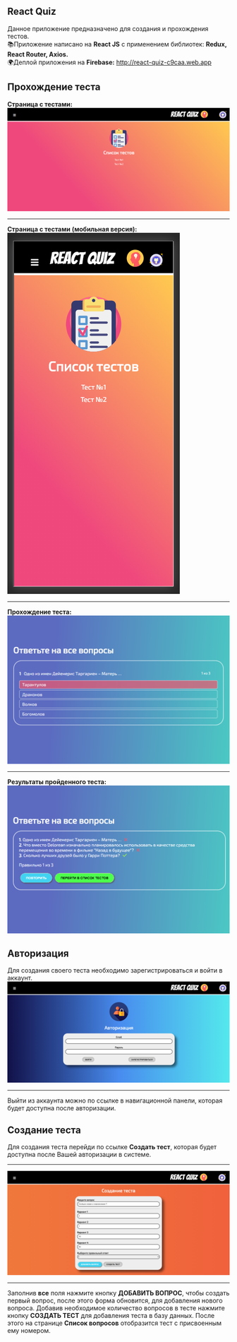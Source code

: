 ## React Quiz
  Данное приложение предназначено для создания и прохождения тестов.  
  📚Приложение написано на **React JS** с применением библиотек: **Redux, React Router, Axios.**  
  🌍Деплой приложения на **Firebase:** <http://react-quiz-c9caa.web.app>
 
## Прохождение теста
  **Страница с тестами:**
  ![Image alt](https://github.com/6aldej/ImagesForProjects/blob/master/react-quiz/QuizList.png)
  ***
  **Страница с тестами (мобильная версия):**  
  ![Image alt](https://github.com/6aldej/ImagesForProjects/blob/master/react-quiz/QuizListMobile.png)
  ***
  **Прохождение теста:**  
  ![Image alt](https://github.com/6aldej/ImagesForProjects/blob/master/react-quiz/Quiz.png)
  ***
  **Результаты пройденного теста:**  
  ![Image alt](https://github.com/6aldej/ImagesForProjects/blob/master/react-quiz/FinishQuiz.png)

## Авторизация
  Для создания своего теста необходимо зарегистрироваться и войти в аккаунт.
  ![Image alt](https://github.com/6aldej/ImagesForProjects/blob/master/react-quiz/Auth.png)
  ***
  Выйти из аккаунта можно по ссылке в навигационной панели, которая будет доступна после авторизации. 
 
## Создание теста
  Для создания теста перейди по ссылке **Создать тест**, которая будет доступна после Вашей авторизации в системе.
  ***
  ![Image alt](https://github.com/6aldej/ImagesForProjects/blob/master/react-quiz/QuizCreate.png)
  ***
  Заполнив **все** поля нажмите кнопку **ДОБАВИТЬ ВОПРОС**, чтобы создать первый вопрос, после этого форма обновится, для добавления нового вопроса. Добавив необходимое количество вопросов в тесте нажмите кнопку **СОЗДАТЬ ТЕСТ** для добавления теста в базу данных.
  После этого на странице **Список вопросов** отобразится тест с присвоенным ему номером.
 
